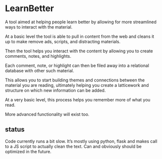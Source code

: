 # LearnBetter

A tool aimed at helping people learn better by allowing for more streamlined ways to interact with the material. 

At a basic level the tool is able to pull in content from the web and cleans it up to make remove ads, scripts, and distracting materials. 

Then the tool helps you interact with the content by allowing you to create comments, notes, and highlights. 

Each comment, note, or highlight can then be filed away into a relational database with other such material. 

This allows you to start building themes and connections between the material you are reading, ultimately helping you create a latticework and structure on which new information can be added. 

At a very basic level, this process helps you remember more of what you read. 

More advanced functionality will exist too. 

## status
Code currently runs a bit slow. It’s mostly using python, flask and makes call to a JS script to actually clean the text. Can and obviously should be optimized in the future. 